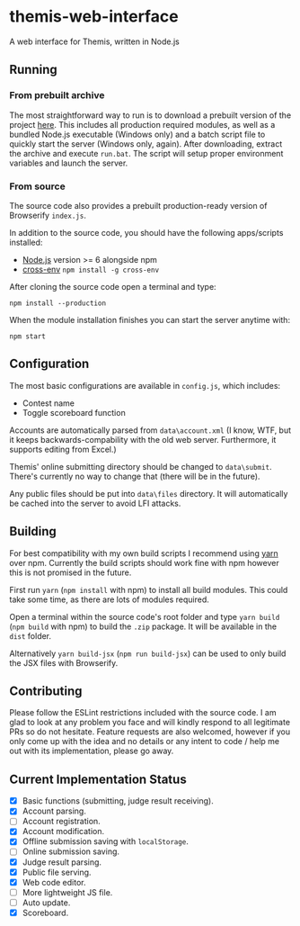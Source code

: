 # themis-web-interface
A web interface for Themis, written in Node.js

## Running
### From prebuilt archive
The most straightforward way to run is to download a prebuilt version of the project [here](https://github.com/natsukagami/themis-web-interface/releases). This includes all production required modules, as well as a bundled Node.js executable (Windows only) and a batch script file to quickly start the server (Windows only, again).
After downloading, extract the archive and execute `run.bat`. The script will setup proper environment variables and launch the server.

### From source
The source code also provides a prebuilt production-ready version of Browserify `index.js`.

In addition to the source code, you should have the following apps/scripts installed:
- [Node.js](http://nodejs.org) version >= 6 alongside npm
- [cross-env](https://www.npmjs.org/package/cross-env) `npm install -g cross-env`

After cloning the source code open a terminal and type:
```
npm install --production
```

When the module installation finishes you can start the server anytime with:
```
npm start
```

## Configuration
The most basic configurations are available in `config.js`, which includes:
- Contest name
- Toggle scoreboard function

Accounts are automatically parsed from `data\account.xml` (I know, WTF, but it keeps backwards-compability with the old web server. Furthermore, it supports editing from Excel.)

Themis' online submitting directory should be changed to `data\submit`. There's currently no way to change that (there will be in the future).

Any public files should be put into `data\files` directory. It will automatically be cached into the server to avoid LFI attacks.

## Building
For best compatibility with my own build scripts I recommend using [yarn](https://yarnpkg.com) over npm. Currently the build scripts should work fine with npm however this is not promised in the future.

First run `yarn` (`npm install` with npm) to install all build modules. This could take some time, as there are lots of modules required.

Open a terminal within the source code's root folder and type `yarn build` (`npm build` with npm) to build the `.zip` package. It will be available in the `dist` folder.

Alternatively `yarn build-jsx` (`npm run build-jsx`) can be used to only build the JSX files with Browserify.

## Contributing
Please follow the ESLint restrictions included with the source code. I am glad to look at any problem you face and will kindly respond to all legitimate PRs so do not hesitate. Feature requests are also welcomed, however if you only come up with the idea and no details or any intent to code / help me out with its implementation, please go away.

## Current Implementation Status
 - [x] Basic functions (submitting, judge result receiving).
 - [x] Account parsing.
 - [ ] Account registration.
 - [x] Account modification.
 - [x] Offline submission saving with `localStorage`.
 - [ ] Online submission saving.
 - [x] Judge result parsing.
 - [x] Public file serving.
 - [x] Web code editor.
 - [ ] More lightweight JS file.
 - [ ] Auto update.
 - [x] Scoreboard.
